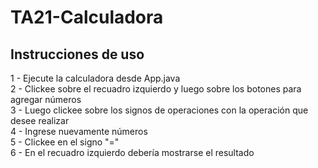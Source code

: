 # TA21-Calculadora

## Instrucciones de uso
1 - Ejecute la calculadora desde App.java<br/>
2 - Clickee sobre el recuadro izquierdo y luego sobre los botones para agregar números<br/>
3 - Luego clickee sobre los signos de operaciones con la operación que desee realizar<br/>
4 - Ingrese nuevamente números<br/>
5 - Clickee en el signo "="<br/>
6 - En el recuadro izquierdo debería mostrarse el resultado
